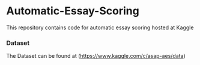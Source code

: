 # Automatic-Essay-Scoring
This repository contains code for automatic essay scoring hosted at Kaggle
### Dataset
The Dataset can be found at (https://www.kaggle.com/c/asap-aes/data)
